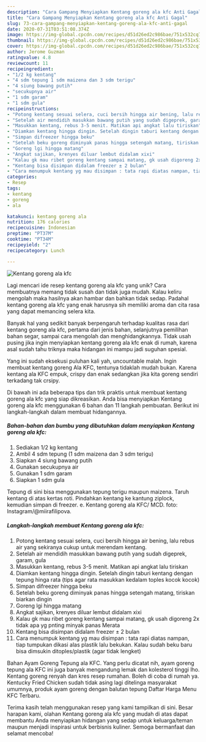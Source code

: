 ```yaml
---
description: "Cara Gampang Menyiapkan Kentang goreng ala kfc Anti Gagal"
title: "Cara Gampang Menyiapkan Kentang goreng ala kfc Anti Gagal"
slug: 73-cara-gampang-menyiapkan-kentang-goreng-ala-kfc-anti-gagal
date: 2020-07-31T03:51:08.374Z
image: https://img-global.cpcdn.com/recipes/d51d26ed2c986bae/751x532cq70/kentang-goreng-ala-kfc-foto-resep-utama.jpg
thumbnail: https://img-global.cpcdn.com/recipes/d51d26ed2c986bae/751x532cq70/kentang-goreng-ala-kfc-foto-resep-utama.jpg
cover: https://img-global.cpcdn.com/recipes/d51d26ed2c986bae/751x532cq70/kentang-goreng-ala-kfc-foto-resep-utama.jpg
author: Jerome Guzman
ratingvalue: 4.8
reviewcount: 11
recipeingredient:
- "1/2 kg kentang"
- "4 sdm tepung 1 sdm maizena dan 3 sdm terigu"
- "4 siung bawang putih"
- "secukupnya air"
- "1 sdm garam"
- "1 sdm gula"
recipeinstructions:
- "Potong kentang sesuai selera, cuci bersih hingga air bening, lalu rebus air yang sekiranya cukup untuk merendam kentang."
- "Setelah air mendidih masukkan bawang putih yang sudah digeprek, garam, gula"
- "Masukkan kentang, rebus 3-5 menit. Matikan api angkat lalu tiriskan"
- "Diamkan kentang hingga dingin. Setelah dingin taburi kentang dengan tepung hinga rata (tips agar rata masukkan kedalam toples kocok kocok)"
- "Simpan difreezer hingga beku"
- "Setelah beku goreng diminyak panas hingga setengah matang, tiriskan biarkan dingin"
- "Goreng lgi hingga matang"
- "Angkat sajikan, krenyes diluar lembut didalam xixi"
- "Kalau gk mau ribet goreng kentang sampai matang, gk usah digoreng 2x tidak apa yg pnting minyak panas Merata"
- "Kentang bisa disimpan didalam freezer ± 2 bulan"
- "Cara menumpuk kentang yg mau disimpan : tata rapi diatas nampan, tiap tumpukan dikasi alas plastik lalu bekukan. Kalau sudah beku baru bisa dimsukin ditoples/plastik (agar tidak lengket)"
categories:
- Resep
tags:
- kentang
- goreng
- ala

katakunci: kentang goreng ala 
nutrition: 176 calories
recipecuisine: Indonesian
preptime: "PT37M"
cooktime: "PT34M"
recipeyield: "2"
recipecategory: Lunch

---
```



![Kentang goreng ala kfc](https://img-global.cpcdn.com/recipes/d51d26ed2c986bae/751x532cq70/kentang-goreng-ala-kfc-foto-resep-utama.jpg)

Lagi mencari ide resep kentang goreng ala kfc yang unik? Cara membuatnya memang tidak susah dan tidak juga mudah. Kalau keliru mengolah maka hasilnya akan hambar dan bahkan tidak sedap. Padahal kentang goreng ala kfc yang enak harusnya sih memiliki aroma dan cita rasa yang dapat memancing selera kita.

Banyak hal yang sedikit banyak berpengaruh terhadap kualitas rasa dari kentang goreng ala kfc, pertama dari jenis bahan, selanjutnya pemilihan bahan segar, sampai cara mengolah dan menghidangkannya. Tidak usah pusing jika ingin menyiapkan kentang goreng ala kfc enak di rumah, karena asal sudah tahu triknya maka hidangan ini mampu jadi suguhan spesial.

Yang ini sudah eksekusi puluhan kali yah, uncountable malah. Ingin membuat kentang goreng Ala KFC, tentunya tidaklah mudah bukan. Karena kentang ala KFC empuk, crispy dan enak sedangkan jika kita goreng sendiri terkadang tak crsipy.


Di bawah ini ada beberapa tips dan trik praktis untuk membuat kentang goreng ala kfc yang siap dikreasikan. Anda bisa menyiapkan Kentang goreng ala kfc menggunakan 6 bahan dan 11 langkah pembuatan. Berikut ini langkah-langkah dalam membuat hidangannya.

<!--inarticleads1-->

##### Bahan-bahan dan bumbu yang dibutuhkan dalam menyiapkan Kentang goreng ala kfc:

1. Sediakan 1/2 kg kentang
1. Ambil 4 sdm tepung (1 sdm maizena dan 3 sdm terigu)
1. Siapkan 4 siung bawang putih
1. Gunakan secukupnya air
1. Gunakan 1 sdm garam
1. Siapkan 1 sdm gula


Tepung di sini bisa menggunakan tepung terigu maupun maizena. Taruh kentang di atas kertas roti. Pindahkan kentang ke kantung ziplock, kemudian simpan di freezer. e. Kentang goreng ala KFC/ MCD. foto: Instagram/@miirafilipova. 

<!--inarticleads2-->

##### Langkah-langkah membuat Kentang goreng ala kfc:

1. Potong kentang sesuai selera, cuci bersih hingga air bening, lalu rebus air yang sekiranya cukup untuk merendam kentang.
1. Setelah air mendidih masukkan bawang putih yang sudah digeprek, garam, gula
1. Masukkan kentang, rebus 3-5 menit. Matikan api angkat lalu tiriskan
1. Diamkan kentang hingga dingin. Setelah dingin taburi kentang dengan tepung hinga rata (tips agar rata masukkan kedalam toples kocok kocok)
1. Simpan difreezer hingga beku
1. Setelah beku goreng diminyak panas hingga setengah matang, tiriskan biarkan dingin
1. Goreng lgi hingga matang
1. Angkat sajikan, krenyes diluar lembut didalam xixi
1. Kalau gk mau ribet goreng kentang sampai matang, gk usah digoreng 2x tidak apa yg pnting minyak panas Merata
1. Kentang bisa disimpan didalam freezer ± 2 bulan
1. Cara menumpuk kentang yg mau disimpan : tata rapi diatas nampan, tiap tumpukan dikasi alas plastik lalu bekukan. Kalau sudah beku baru bisa dimsukin ditoples/plastik (agar tidak lengket)


Bahan Ayam Goreng Tepung ala KFC. Yang perlu dicatat nih, ayam goreng tepung ala KFC ini juga banyak mengandung lemak dan kolesterol tinggi lho. Kentang goreng renyah dan kres resep rumahan. Boleh di coba di rumah ya. Kentucky Fried Chicken sudah tidak asing lagi ditelinga masyarakat umumnya, produk ayam goreng dengan balutan tepung Daftar Harga Menu KFC Terbaru. 

Terima kasih telah menggunakan resep yang kami tampilkan di sini. Besar harapan kami, olahan Kentang goreng ala kfc yang mudah di atas dapat membantu Anda menyiapkan hidangan yang sedap untuk keluarga/teman maupun menjadi inspirasi untuk berbisnis kuliner. Semoga bermanfaat dan selamat mencoba!
